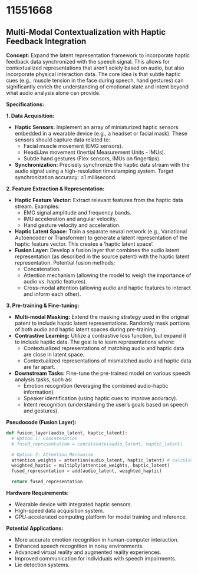 # 11551668

## Multi-Modal Contextualization with Haptic Feedback Integration

**Concept:** Expand the latent representation framework to incorporate haptic feedback data synchronized with the speech signal. This allows for contextualized representations that aren’t solely based on audio, but also incorporate physical interaction data. The core idea is that subtle haptic cues (e.g., muscle tension in the face during speech, hand gestures) can significantly enrich the understanding of emotional state and intent beyond what audio analysis alone can provide.

**Specifications:**

**1. Data Acquisition:**

*   **Haptic Sensors:** Implement an array of miniaturized haptic sensors embedded in a wearable device (e.g., a headset or facial mask). These sensors should capture data related to:
    *   Facial muscle movement (EMG sensors).
    *   Head/Jaw movement (Inertial Measurement Units - IMUs).
    *   Subtle hand gestures (Flex sensors, IMUs on fingertips).
*   **Synchronization:**  Precisely synchronize the haptic data stream with the audio signal using a high-resolution timestamping system.  Target synchronization accuracy: ±1 millisecond.

**2. Feature Extraction & Representation:**

*   **Haptic Feature Vector:** Extract relevant features from the haptic data stream. Examples:
    *   EMG signal amplitude and frequency bands.
    *   IMU acceleration and angular velocity.
    *   Hand gesture velocity and acceleration.
*   **Haptic Latent Space:** Train a separate neural network (e.g., Variational Autoencoder or Transformer) to generate a latent representation of the haptic feature vector. This creates a ‘haptic latent space’.
*   **Fusion Layer:**  Develop a fusion layer that combines the audio latent representation (as described in the source patent) with the haptic latent representation.  Potential fusion methods:
    *   Concatenation.
    *   Attention mechanism (allowing the model to weigh the importance of audio vs. haptic features).
    *   Cross-modal attention (allowing audio and haptic features to interact and inform each other).

**3. Pre-training & Fine-tuning:**

*   **Multi-modal Masking:**  Extend the masking strategy used in the original patent to include haptic latent representations.  Randomly mask portions of both audio and haptic latent spaces during pre-training.
*   **Contrastive Learning:** Utilize a contrastive loss function, but expand it to include haptic data. The goal is to learn representations where:
    *   Contextualized representations of matching audio and haptic data are close in latent space.
    *   Contextualized representations of mismatched audio and haptic data are far apart.
*   **Downstream Tasks:** Fine-tune the pre-trained model on various speech analysis tasks, such as:
    *   Emotion recognition (leveraging the combined audio-haptic information).
    *   Speaker identification (using haptic cues to improve accuracy).
    *   Intent recognition (understanding the user’s goals based on speech and gestures).

**Pseudocode (Fusion Layer):**

```python
def fusion_layer(audio_latent, haptic_latent):
  # Option 1: Concatenation
  # fused_representation = concatenate(audio_latent, haptic_latent)

  # Option 2: Attention Mechanism
  attention_weights = attention(audio_latent, haptic_latent) # calculate weights
  weighted_haptic = multiply(attention_weights, haptic_latent)
  fused_representation = add(audio_latent, weighted_haptic)

  return fused_representation
```

**Hardware Requirements:**

*   Wearable device with integrated haptic sensors.
*   High-speed data acquisition system.
*   GPU-accelerated computing platform for model training and inference.

**Potential Applications:**

*   More accurate emotion recognition in human-computer interaction.
*   Enhanced speech recognition in noisy environments.
*   Advanced virtual reality and augmented reality experiences.
*   Improved communication for individuals with speech impairments.
*   Lie detection systems.